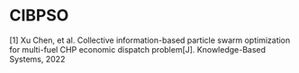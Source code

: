 # CIBPSO
[1] Xu Chen, et al. Collective information-based particle swarm optimization for multi-fuel CHP economic dispatch problem[J]. Knowledge-Based Systems, 2022 
